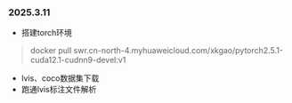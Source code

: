### 2025.3.11   
- 搭建torch环境  
> docker pull swr.cn-north-4.myhuaweicloud.com/xkgao/pytorch2.5.1-cuda12.1-cudnn9-devel:v1
- lvis、coco数据集下载  
- 跑通lvis标注文件解析  
